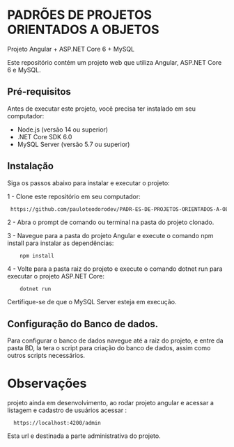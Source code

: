 # PADRÕES DE PROJETOS ORIENTADOS A OBJETOS
Projeto Angular + ASP.NET Core 6 + MySQL

Este repositório contém um projeto web que utiliza Angular, ASP.NET Core 6 e MySQL.

## Pré-requisitos

Antes de executar este projeto, você precisa ter instalado em seu computador:

- Node.js (versão 14 ou superior)
- .NET Core SDK 6.0
- MySQL Server (versão 5.7 ou superior)

## Instalação

Siga os passos abaixo para instalar e executar o projeto:

1 - Clone este repositório em seu computador:

```bash
 https://github.com/pauloteodorodev/PADR-ES-DE-PROJETOS-ORIENTADOS-A-OBJETOS.git
```

2 - Abra o prompt de comando ou terminal na pasta do projeto clonado.

3 - Navegue para a pasta do projeto Angular e execute o comando npm install para instalar as dependências:

```
    npm install
```

4 - Volte para a pasta raiz do projeto e execute o comando dotnet run para executar o projeto ASP.NET Core:

```
    dotnet run
```

Certifique-se de que o MySQL Server esteja em execução.

## Configuração do Banco de dados.

Para configurar o banco de dados navegue até a raiz do projeto, e entre da pasta BD, la tera o script para criação do banco de dados, assim como outros scripts necessários.

# Observações 

projeto ainda em desenvolvimento, ao rodar projeto angular e acessar a listagem e cadastro de usuários acessar :
```
  https://localhost:4200/admin
```
Esta url e destinada a parte administrativa do projeto.


